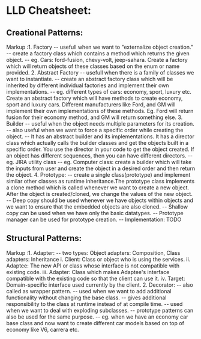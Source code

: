 # LLD Cheatsheet: #

## Creational Patterns: ##

Markup :1. Factory
            -- usefull when we want to "externalize object creation."
            -- create a factory class which contains a method which returns the given object.
            -- eg. Cars: ford-fusion, chevy-volt, jeep-sahara. Create a factory which will return objects of these classes based on the enum or name provided.
        2. Abstract Factory
            -- usefull when there is a family of classes we want to instantiate.
            -- create an abstract factory class which will be inherited by different individual factories and implement their own implementations.
            -- eg. different types of cars: economy, sport, luxury etc. Create an abstract factory which will have methods to create economy, sport and luxury cars. Different manufacturers like Ford, and GM will implement their own implementations of these methods. Eg. Ford will return fusion for their economy method, and GM will return something else. 
        3. Builder
            -- useful when the object needs multiple parameters for its creation.
            -- also useful when we want to force a specific order while creating the object.
            -- It has an abstract builder and its implementations. It has a director class which actually calls the builder classes and get the objects built in a specific order. You use the director in your code to get the object created. If an object has different sequences, then you can have different directors.
            -- eg. JIRA utility class
            -- eg. Computer class: create a builder which will take the inputs from user and create the object in a desired order and then return the object.
        4. Prototype:
            -- create a single class(prototype) and implement similar other classes as runtime inheritance.The prototype class implements a clone method which is called whenever we want to create a new object. After the object is created/cloned, we change the values of the new object.
            -- Deep copy should be used whenever we have objects within objects and we want to ensure that the embedded objects are also cloned.
            -- Shallow copy can be used when we have only the basic datatypes.
            -- Prototype manager can be used for prototype creation.
            -- Implementation: TODO

## Structural Patterns: ##
Markup :1. Adapter:
            -- two types: Object adapters: Composition, Class adapters: Inheritance
            i. Client: Class or object who is using the services.
            ii. Adaptee: The new API or class whose interface is not compatible with existing code.
            iii. Adapter: Class which makes Adaptee's interface compatible with the existing code so that the client can use it.
            iv. Target: Domain-specific interface used currently by the client.
        2. Decorator:
            -- also called as wrapper pattern.
            -- used when we want to add additional functionality without changing the base class.
            -- gives additional responsibility to the class at runtime instead of at compile time.
            -- used when we want to deal with exploding subclasses.
            -- prototype patterns can also be used for the same purpose.
            -- eg. when we have an economy car base class and now want to create different car models based on top of economy like V6, carrera etc.

